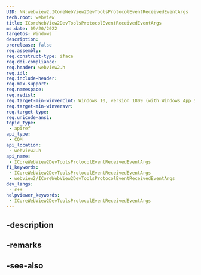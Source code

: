 ```yaml
---
UID: NN:webview2.ICoreWebView2DevToolsProtocolEventReceivedEventArgs
tech.root: webview
title: ICoreWebView2DevToolsProtocolEventReceivedEventArgs
ms.date: 09/20/2022
targetos: Windows
description: 
prerelease: false
req.assembly: 
req.construct-type: iface
req.ddi-compliance: 
req.header: webview2.h
req.idl: 
req.include-header: 
req.max-support: 
req.namespace: 
req.redist: 
req.target-min-winverclnt: Windows 10, version 1809 (with Windows App SDK 1.1 or later)
req.target-min-winversvr: 
req.target-type: 
req.unicode-ansi: 
topic_type:
 - apiref
api_type:
 - COM
api_location:
 - webview2.h
api_name:
 - ICoreWebView2DevToolsProtocolEventReceivedEventArgs
f1_keywords:
 - ICoreWebView2DevToolsProtocolEventReceivedEventArgs
 - webview2/ICoreWebView2DevToolsProtocolEventReceivedEventArgs
dev_langs:
 - c++
helpviewer_keywords:
 - ICoreWebView2DevToolsProtocolEventReceivedEventArgs
---
```


## -description

## -remarks

## -see-also

